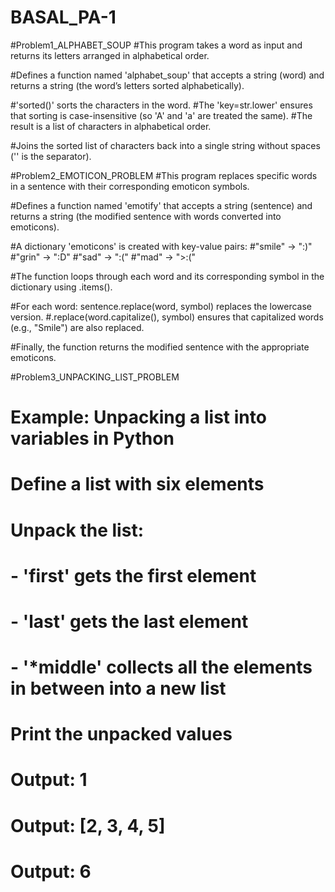 # BASAL_PA-1
#Problem1_ALPHABET_SOUP
#This program takes a word as input and returns its letters arranged in alphabetical order.

#Defines a function named 'alphabet_soup' that accepts a string (word) and returns a string (the word’s letters sorted alphabetically).

#'sorted()' sorts the characters in the word.
#The 'key=str.lower' ensures that sorting is case-insensitive (so 'A' and 'a' are treated the same).
#The result is a list of characters in alphabetical order.

#Joins the sorted list of characters back into a single string without spaces ('' is the separator).

#Problem2_EMOTICON_PROBLEM
#This program replaces specific words in a sentence with their corresponding emoticon symbols.

#Defines a function named 'emotify' that accepts a string (sentence) and returns a string (the modified sentence with words converted into emoticons).

#A dictionary 'emoticons' is created with key-value pairs:
#"smile" → ":)"
#"grin" → ":D"
#"sad" → ":("
#"mad" → ">:("

#The function loops through each word and its corresponding symbol in the dictionary using .items().

#For each word: sentence.replace(word, symbol) replaces the lowercase version.
#.replace(word.capitalize(), symbol) ensures that capitalized words (e.g., "Smile") are also replaced.

#Finally, the function returns the modified sentence with the appropriate emoticons.

#Problem3_UNPACKING_LIST_PROBLEM
# Example: Unpacking a list into variables in Python

# Define a list with six elements

# Unpack the list:
# - 'first' gets the first element
# - 'last' gets the last element
# - '*middle' collects all the elements in between into a new list

# Print the unpacked values
# Output: 1
# Output: [2, 3, 4, 5]
# Output: 6

